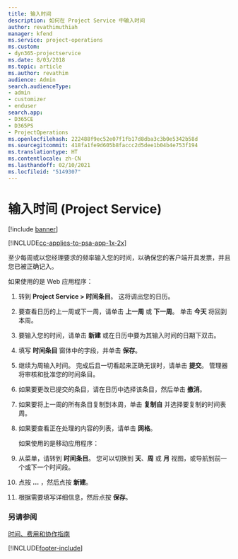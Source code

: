 ```yaml
---
title: 输入时间
description: 如何在 Project Service 中输入时间
author: revathimuthiah
manager: kfend
ms.service: project-operations
ms.custom:
- dyn365-projectservice
ms.date: 8/03/2018
ms.topic: article
ms.author: revathim
audience: Admin
search.audienceType:
- admin
- customizer
- enduser
search.app:
- D365CE
- D365PS
- ProjectOperations
ms.openlocfilehash: 222488f9ec52e07f1fb17d8dba3c3b0e5342b58d
ms.sourcegitcommit: 418fa1fe9d605b8faccc2d5dee1b04b4e753f194
ms.translationtype: HT
ms.contentlocale: zh-CN
ms.lasthandoff: 02/10/2021
ms.locfileid: "5149307"
---
```

# <a name="enter-time-project-service"></a>输入时间 (Project Service)

[!include [banner](../includes/psa-now-project-operations.md)]

[!INCLUDE[cc-applies-to-psa-app-1x-2x](../includes/cc-applies-to-psa-app-1x-2x.md)]

至少每周或以您经理要求的频率输入您的时间，以确保您的客户端开具发票，并且您已被正确记入。  
  
 如果使用的是 Web 应用程序：  
  
1. 转到 **Project Service > 时间条目**。 这将调出您的日历。  
  
2. 要查看日历的上一周或下一周，请单击 **上一周** 或 **下一周**。 单击 **今天** 将回到本周。  
  
3. 要输入您的时间，请单击 **新建** 或在日历中要为其输入时间的日期下双击。  
  
4. 填写 **时间条目** 窗体中的字段，并单击 **保存**。  
  
5. 继续为周输入时间。 完成后且一切看起来正确无误时，请单击 **提交**。 管理器将审核和批准您的时间条目。  
  
6. 如果要更改已提交的条目，请在日历中选择该条目，然后单击 **撤消**。  
  
7. 如果要将上一周的所有条目复制到本周，单击 **复制自** 并选择要复制的时间表周。  
  
8. 如果要查看正在处理的内容的列表，请单击 **网格**。  
  
   如果使用的是移动应用程序：  
  
9. 从菜单，请转到 **时间条目**。     您可以切换到 **天**、**周** 或 **月** 视图，或导航到前一个或下一个时间段。  
  
10. 点按 **…** ，然后点按 **新建**。  
  
11. 根据需要填写详细信息，然后点按 **保存**。  
  
### <a name="see-also"></a>另请参阅  
 [时间、费用和协作指南](../psa/time-expense-collaboration-guide.md)


[!INCLUDE[footer-include](../includes/footer-banner.md)]